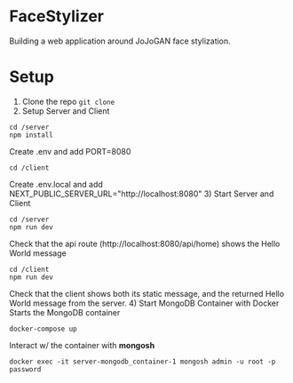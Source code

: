 # FaceStylizer
Building a web application around JoJoGAN face stylization.

# Setup 
1) Clone the repo ```git clone```
2) Setup Server and Client
```
cd /server
npm install
```
Create .env and add PORT=8080
```
cd /client
```
Create .env.local and add NEXT_PUBLIC_SERVER_URL="http://localhost:8080"
3) Start Server and Client
```
cd /server
npm run dev
```
Check that the api route (http://localhost:8080/api/home) shows the Hello World message
```
cd /client
npm run dev
```
Check that the client shows both its static message, and the returned Hello World message from the server.
4) Start MongoDB Container with Docker
Starts the MongoDB container
```
docker-compose up
```

Interact w/ the container with <strong>mongosh</strong>
```
docker exec -it server-mongodb_container-1 mongosh admin -u root -p password
```

